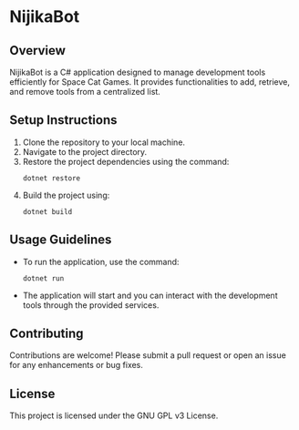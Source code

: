 # NijikaBot

## Overview
NijikaBot is a C# application designed to manage development tools efficiently for Space Cat Games. It provides functionalities to add, retrieve, and remove tools from a centralized list.

## Setup Instructions
1. Clone the repository to your local machine.
2. Navigate to the project directory.
3. Restore the project dependencies using the command:
   ```
   dotnet restore
   ```
4. Build the project using:
   ```
   dotnet build
   ```

## Usage Guidelines
- To run the application, use the command:
  ```
  dotnet run
  ```
- The application will start and you can interact with the development tools through the provided services.

## Contributing
Contributions are welcome! Please submit a pull request or open an issue for any enhancements or bug fixes.

## License
This project is licensed under the GNU GPL v3 License.
